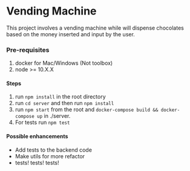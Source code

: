 # Vending Machine
This project involves a vending machine while will dispense chocolates based on the money inserted and input by the user.

### Pre-requisites
1. docker for Mac/Windows (Not toolbox)
2. node >= 10.X.X

#### Steps

 1. run `npm install` in the root directory
 2. run `cd server` and then run `npm install`
 3. run `npm start` from the root and `docker-compose build && docker-compose up` in ./server.
 4. For tests run `npm test`

#### Possible enhancements

 - Add tests to the backend code
 - Make utils for more refactor
 - tests! tests! tests!
